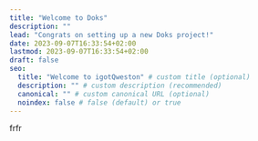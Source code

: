 ```yaml
---
title: "Welcome to Doks"
description: ""
lead: "Congrats on setting up a new Doks project!"
date: 2023-09-07T16:33:54+02:00
lastmod: 2023-09-07T16:33:54+02:00
draft: false
seo:
  title: "Welcome to igotQweston" # custom title (optional)
  description: "" # custom description (recommended)
  canonical: "" # custom canonical URL (optional)
  noindex: false # false (default) or true
---
```


frfr